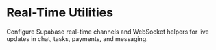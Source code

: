 # Real-Time Utilities

Configure Supabase real-time channels and WebSocket helpers for live updates in chat, tasks, payments, and messaging.
